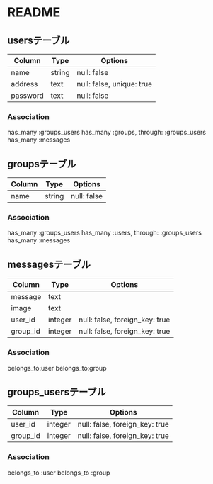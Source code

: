 # README

## usersテーブル

|Column|Type|Options|
|------|----|-------|
|name|string|null: false|
|address|text|null: false, unique: true|
|password|text|null: false|

### Association
has_many :groups_users
has_many :groups, through: :groups_users
has_many :messages

## groupsテーブル

|Column|Type|Options|
|------|----|-------|
|name|string|null: false|

### Association
has_many :groups_users
has_many :users, through: :groups_users
has_many :messages

## messagesテーブル

|Column|Type|Options|
|------|----|-------|
|message|text||
|image|text||
|user_id|integer|null: false, foreign_key: true|
|group_id|integer|null: false, foreign_key: true|

### Association
belongs_to:user
belongs_to:group


## groups_usersテーブル

|Column|Type|Options|
|------|----|-------|
|user_id|integer|null: false, foreign_key: true|
|group_id|integer|null: false, foreign_key: true|

### Association
belongs_to :user
belongs_to :group


